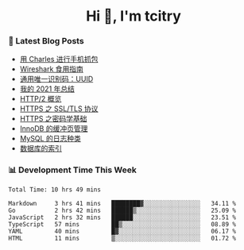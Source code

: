 <h1 align="center">Hi 👋, I'm tcitry</h1>

### 📝 Latest Blog Posts

<!-- BLOG-POST-LIST:START -->
- [用 Charles 进行手机抓包](https://yindongliang.com/posts/use-charles-capture-package-on-mobile/)
- [Wireshark 食用指南](https://yindongliang.com/posts/wireshark-usage/)
- [通用唯一识别码：UUID](https://yindongliang.com/posts/intro-uuid/)
- [我的 2021 年总结](https://yindongliang.com/posts/review-2021/)
- [HTTP/2 概览](https://yindongliang.com/posts/http2-101/)
- [HTTPS 之 SSL/TLS 协议](https://yindongliang.com/posts/https-ssl-tls-protocol/)
- [HTTPS 之密码学基础](https://yindongliang.com/posts/https-algorithems/)
- [InnoDB 的缓冲页管理](https://yindongliang.com/posts/innodb-memory-management/)
- [MySQL 的日志种类](https://yindongliang.com/posts/mysql-log/)
- [数据库的索引](https://yindongliang.com/posts/db-index/)
<!-- BLOG-POST-LIST:END -->

### 📊 Development Time This Week

<!--START_SECTION:waka-->

```text
Total Time: 10 hrs 49 mins

Markdown     3 hrs 41 mins   ████████▓░░░░░░░░░░░░░░░░   34.11 %
Go           2 hrs 42 mins   ██████▒░░░░░░░░░░░░░░░░░░   25.09 %
JavaScript   2 hrs 32 mins   ██████░░░░░░░░░░░░░░░░░░░   23.51 %
TypeScript   57 mins         ██▒░░░░░░░░░░░░░░░░░░░░░░   08.89 %
YAML         40 mins         █▓░░░░░░░░░░░░░░░░░░░░░░░   06.17 %
HTML         11 mins         ▒░░░░░░░░░░░░░░░░░░░░░░░░   01.72 %
```

<!--END_SECTION:waka-->
